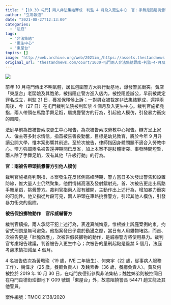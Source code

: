 ```yaml
---
title: "【10.30 屯門】兩人非法集結罪成　判監 4 月及入更生中心　官：手舞足蹈屬挑釁警方"
author: "立場報道"
date: "2021-08-27T12:13:00"
categories:
  - "法庭"
tags:
  - "非法集結"
  - "更生中心"
  - "東屋台"
topics: []
image: "http://web.archive.org/web/2021im_/https://assets.thestandnews.com/media/photos/%E5%85%A9%E7%94%B7%E5%A5%B3%E9%9D%9E%E6%B3%95%E9%9B%86%E7%B5%90%E7%BD%AA%E6%88%90link.png"
original_url: "thestandnews.com/court/1030-屯門兩人非法集結罪成-判監-4-月及入更生中心-官手舞足蹈屬挑釁警方"
---
```

![](http://web.archive.org/web/2021im_/https://assets.thestandnews.com/media/photos/%E5%85%A9%E7%94%B7%E5%A5%B3%E9%9D%9E%E6%B3%95%E9%9B%86%E7%B5%90%E7%BD%AA%E6%88%90link.png)

前年 10 月屯門傳出不明氣體，居民包圍警方大興行動基地，爆發警民衝突。黃店「東屋台」老闆娘及其胞弟，被指阻止警方進入店內，被控阻差辦公，早前被裁定罪名成立，判監 21 日，獲准保釋候上訴；一對男女被裁定非法集結罪成，還押兩周後，今（27 日）在屯門裁判法院被判監禁 4 個月及入更生中心。裁判官施祖堯指，兩人帶頭在馬路手舞足蹈，屬挑釁警方的行為，引起他人模仿，引發暴力衝突的風險。

法庭早前為首被告索取更生中心報告，為次被告索取勞教中心報告。辯方呈上家人、僱主等多封求情信，指首被告善良勤奮，目標是幼兒教育，將於今年 9 月升讀公開大學，惟本案影響其前途。至於次被告，律師指因身體問題不適合入勞教中心。辯方強調兩名被告還押期間已反省，加上本案不是肢體衝突、事發時間短暫，兩人除了手舞足蹈，沒有其他「升級行動」的行為。

**官：兩被告帶頭挑釁警方引他人模仿**

裁判官施祖堯判刑指，本案發生在反修例高峰時期，警方當日多次發出警告和設置防線，惟大量人士仍然聚集，他們情緒高漲及發射鐳射光，首、次被告更走出馬路手舞足蹈，挑釁警方。裁判官指兩人沒有離開，主動作出上述行為，增加暴力衝突的可能性。他又指從片段可見，兩人帶頭在車路挑釁警方，引起其他人模仿，引發暴力衝突的風險。

**被告假扮擲物動作　官斥威嚇警方**

裁判官續指，兩人承認干犯上述行為，表達真誠悔意，惟根據上訴庭案例約束，拘留式刑罰是無可避免。他指案發日子處於動盪之際，當日有人用雜物堵路，而首、次被告更是「壯膽效應」，次被告假裝擲物的動作，是威嚇警方將使用暴力。裁判官考慮報告建議，判首被告入更生中心；次被告的量刑起點是監禁 5 個月，法庭考慮求情扣減至 4 個月。

4 名被告依次為黃珮瑜（19 歲，IVE 二年級生）、何東宇（22 歲，從事病人服務工作）、魏偉才（25 歲，餐廳負責人）及魏素香（36 歲，餐廳負責人）。黃及何被控於 2019 年 10 月 30 日，在屯門良德街參與非法集結；魏姓姊弟則被控同日在屯門良德街珀御地下 G09 號舖「東屋台」外，故意阻撓警長 54471 趙文龍及其他警員。

案件編號：TMCC 2138/2020